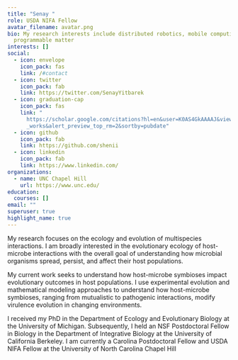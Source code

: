 ```yaml
---
title: "Senay "
role: USDA NIFA Fellow
avatar_filename: avatar.png
bio: My research interests include distributed robotics, mobile computing and
  programmable matter
interests: []
social:
  - icon: envelope
    icon_pack: fas
    link: /#contact
  - icon: twitter
    icon_pack: fab
    link: https://twitter.com/SenayYitbarek
  - icon: graduation-cap
    icon_pack: fas
    link: "
      https://scholar.google.com/citations?hl=en&user=K0AS4GkAAAAJ&view_op=list\
      _works&alert_preview_top_rm=2&sortby=pubdate"
  - icon: github
    icon_pack: fab
    link: https://github.com/shenii
  - icon: linkedin
    icon_pack: fab
    link: https://www.linkedin.com/
organizations:
  - name: UNC Chapel Hill
    url: https://www.unc.edu/
education:
  courses: []
email: ""
superuser: true
highlight_name: true
---
```

My research focuses on the ecology and evolution of multispecies interactions. I am broadly interested in the evolutionary ecology of host-microbe interactions with the overall goal of understanding how microbial organisms spread, persist, and affect their host populations.

My current work seeks to understand how host-microbe symbioses impact evolutionary outcomes in host populations. I use experimental evolution and mathematical modeling approaches to understand how host-microbe symbioses, ranging from mutualistic to pathogenic interactions, modify virulence evolution in changing environments.

I received my PhD in the Department of Ecology and Evolutionary Biology at the University of Michigan. Subsequently, I held an NSF Postdoctoral Fellow in Biology in the Department of Integrative Biology at the University of California Berkeley. I am currently a Carolina Postdoctoral Fellow and USDA NIFA Fellow at the University of North Carolina Chapel Hill
